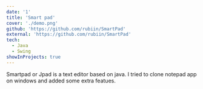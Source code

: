 ```yaml
---
date: '1'
title: 'Smart pad'
cover: './demo.png'
github: 'https://github.com/rubiin/SmartPad'
external: 'https://github.com/rubiin/SmartPad'
tech:
  - Java
  - Swing
showInProjects: true
---
```


Smartpad or Jpad is a text editor based on java. I tried to clone notepad app on windows and added some extra featues.
